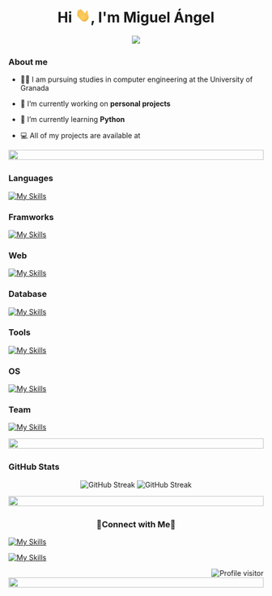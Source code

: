 <h1 align="center">Hi <img src="https://raw.githubusercontent.com/ABSphreak/ABSphreak/master/gifs/Hi.gif" width="30px">, I'm Miguel Ángel</h1>
<p align="center">
  <img src="https://readme-typing-svg.herokuapp.com?font=Fira+Code&pause=1000&random=false&width=435&lines=Full-Stack+Software+Developer;A+passionate+Programmer&center=true&width=500&height=50">
</p>


<!-- About Section -->
### About me
<p align="center">
  
  - 👨‍💻 I am pursuing studies in computer engineering at the University of Granada
  
  - 🔭 I’m currently working on **personal projects**
  
  - 🌱 I’m currently learning **Python**
  
  - 💻 All of my projects are available at []( )
</p>


<img src="https://i.imgur.com/dBaSKWF.gif" height="20" width="100%">

<!-- Languages Section -->
### Languages 
[![My Skills](https://skillicons.dev/icons?i=c,cpp,python,java,php,js)](https://skillicons.dev)

### Framworks
[![My Skills](https://skillicons.dev/icons?i=django,react,bootstrap)](https://skillicons.dev)

### Web
[![My Skills](https://skillicons.dev/icons?i=html,css,nginx)](https://skillicons.dev)

### Database
[![My Skills](https://skillicons.dev/icons?i=mysql,mongodb)](https://skillicons.dev)

### Tools
[![My Skills](https://skillicons.dev/icons?i=git,github,vscode,docker,cmake,md,sublime,vim)](https://skillicons.dev)

### OS
[![My Skills](https://skillicons.dev/icons?i=ubuntu,windows)](https://skillicons.dev)

### Team
[![My Skills](https://skillicons.dev/icons?i=discord,gmail,linkedin)](https://skillicons.dev)


<img src="https://i.imgur.com/dBaSKWF.gif" height="20" width="100%">

<!-- Stats Section -->
### GitHub Stats
<p align="center">
  <img src="https://github-readme-stats.vercel.app/api?username=migueruiz&show_icons=true&theme=dark" alt="GitHub Streak" />
  <img src="https://github-readme-streak-stats.herokuapp.com/?user=migueruiz&theme=highcontrast" alt="GitHub Streak"/>
</p>


<img src="https://i.imgur.com/dBaSKWF.gif" height="20" width="100%">

<!-- Connect Section -->
<h3 align="center">🤝Connect with Me🤝</h3>
<p align="center">

[![My Skills](https://skillicons.dev/icons?i=linkedin)](https://www.linkedin.com/in/miguel-%C3%A1ngel-ruiz-bustos-557430201/)


[![My Skills](https://skillicons.dev/icons?i=gmail)](mailto:mruiz8122001@gmail.com)

</p>

<a href="https://komarev.com/ghpvc/?username=migueruiz">
  <img align="right" src="https://komarev.com/ghpvc/?username=migueruiz&label=Visitors&color=0e75b6&style=flat" alt="Profile visitor" />
</a>



<img src="https://i.imgur.com/dBaSKWF.gif" height="20" width="100%">